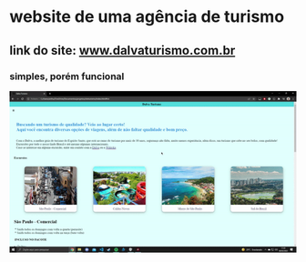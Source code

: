 # website de uma agência de turismo

## link do site: www.dalvaturismo.com.br

### simples, porém funcional


<img src="./assets/gif.gif">
